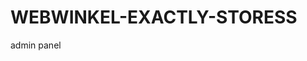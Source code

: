 # WEBWINKEL-EXACTLY-STORESS
admin panel
<script src="https://gist.github.com/BERRYVOOGD/99405e7e6d25b6f4202e89d844837f1d.js"></script>
